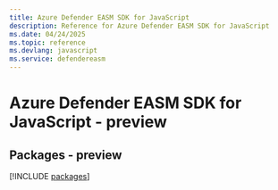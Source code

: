 ```yaml
---
title: Azure Defender EASM SDK for JavaScript
description: Reference for Azure Defender EASM SDK for JavaScript
ms.date: 04/24/2025
ms.topic: reference
ms.devlang: javascript
ms.service: defendereasm
---
```

# Azure Defender EASM SDK for JavaScript - preview
## Packages - preview
[!INCLUDE [packages](defender-easm-index.md)]